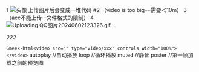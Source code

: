 1
![头像](https://github.com/20230922/20230922.github.io/assets/145755340/8b3c5cf9-34e6-436b-a592-9d668193307e)
上传图片后会变成一堆代码
#2
（video is too big····需要＜10m）
3
（acc不能上传···文件格式的限制）
4
![Uploading QQ图片20240602123326.gif…]()

_222_


`Gmeek-html<video src="" type="video/xxx" controls width="100%"></video>`
autoplay //自动播放
loop //循环播放
muted //静音
poster //第一帧加载之前的预览图

